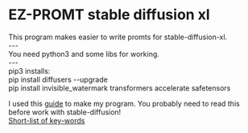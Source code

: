 <h1>EZ-PROMT stable diffusion xl</h1>
This program makes easier to write promts for stable-diffusion-xl.<br>
---
<INFO><br>
You need python3 and some libs for working.<br>
---<br>
pip3 installs:<br>
pip install diffusers --upgrade<br>
pip install invisible_watermark transformers accelerate safetensors<br> 

I used this [guide](https://stable-diffusion-art.com/prompt-guide/)
to make my program. You probably need to read this before work 
with stable-diffusion!<br>
[Short-list of key-words](https://stable-diffusion-art.com/how-to-come-up-with-good-prompts-for-ai-image-generation/#Some_good_keywords_for_you)
